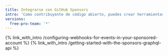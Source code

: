 ```yaml
---
title: Integrarse con GitHub Sponsors
intro: 'Como contribuyente de código abierto, puedes crear herramientas personalizadas para administrar tus patrocinios de GitHub.'
versions:
  free-pro-team: '*'
---
```


{% link_with_intro /configuring-webhooks-for-events-in-your-sponsored-account %}
{% link_with_intro /getting-started-with-the-sponsors-graphql-api %}
